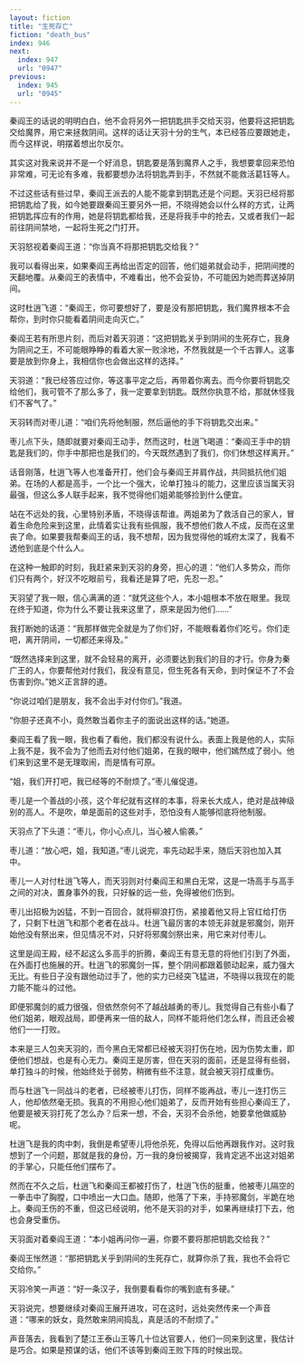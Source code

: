 ```yaml
---
layout: fiction
title: "生死存亡"
fiction: "death_bus"
index: 946
next:
  index: 947
  url: "0947"
previous:
  index: 945
  url: "0945"
---
```

秦阎王的话说的明明白白，他不会将另外一把钥匙拱手交给天羽，他要将这把钥匙交给魔界，用它来拯救阴间。这样的话让天羽十分的生气，本已经答应要跟她走，而今这样说，明摆着想出尔反尔。

其实这对我来说并不是一个好消息，钥匙要是落到魔界人之手，我想要拿回来恐怕非常难，可无论有多难，我都要想办法将钥匙弄到手，不然就不能救活葛钰等人。

不过这些话有些过早，秦阎王派去的人能不能拿到钥匙还是个问题。天羽已经将那把钥匙给了我，如今她要跟秦阎王要另外一把，不晓得她会以什么样的方式，让两把钥匙挥应有的作用，她是将钥匙都给我，还是将我手中的抢去，又或者我们一起前往阴间禁地，一起将生死之门打开。

天羽怒视着秦阎王道：“你当真不将那把钥匙交给我？”

我可以看得出来，如果秦阎王再给出否定的回答，他们姐弟就会动手，把阴间搅的天翻地覆。从秦阎王的表情中，不难看出，他不会妥协，不可能因为她而葬送掉阴间。

这时杜逍飞道：“秦阎王，你可要想好了，要是没有那把钥匙，我们魔界根本不会帮你，到时你只能看着阴间走向灭亡。”

秦阎王若有所思片刻，而后对着天羽道：“这把钥匙关乎到阴间的生死存亡，我身为阴间之王，不可能眼睁睁的看着大家一败涂地，不然我就是一个千古罪人。这事要是放到你身上，我相信你也会做出这样的选择。”

天羽道：“我已经答应过你，等这事平定之后，再带着你离去。而今你要将钥匙交给他们，我可管不了那么多了，我一定要拿到钥匙。既然你执意不给，那就休怪我们不客气了。”

天羽转而对枣儿道：“咱们先将他制服，然后逼他的手下将钥匙交出来。”

枣儿点下头，随即就要对秦阎王动手，然而这时，杜逍飞喝道：“秦阎王手中的钥匙是我们的，你手中那把也是我们的，今天既然遇到了我们，你们休想这样离开。”

话音刚落，杜逍飞等人也准备开打，他们会与秦阎王并肩作战，共同抵抗他们姐弟。在场的人都是高手，一个比一个强大，论单打独斗的能力，这里应该当属天羽最强，但这么多人联手起来，我不觉得他们姐弟能够捡到什么便宜。

站在不远处的我，心里特别矛盾，不晓得该帮谁。两姐弟为了救活自己的家人，冒着生命危险来到这里，此情着实让我有些佩服，我不想他们救人不成，反而在这里丧了命。如果要我帮秦阎王的话，我不想帮，因为我觉得他的城府太深了，我看不透他到底是个什么人。

在这种一触即的时刻，我赶紧来到天羽的身旁，担心的道：“他们人多势众，而你们只有两个，好汉不吃眼前亏，我看还是算了吧，先忍一忍。”

天羽望了我一眼，信心满满的道：“就凭这些个人，本小姐根本不放在眼里。我现在终于知道，你为什么不要让我来这里了，原来是因为他们……”

我打断她的话道：“我那样做完全就是为了你们好，不能眼看着你们吃亏。你们走吧，离开阴间，一切都还来得及。”

“既然选择来到这里，就不会轻易的离开，必须要达到我们的目的才行。你身为秦广王的人，你要帮他对付我们，我没有意见，但生死各有天命，到时保证不了不会伤害到你。”她义正言辞的道。

“你说过咱们是朋友，我不会出手对付你们。”我道。

“你胆子还真不小，竟然敢当着你主子的面说出这样的话。”她道。

秦阎王看了我一眼，我也看了看他，我们都没有说什么。表面上我是他的人，实际上我不是，我不会为了他而去对付他们姐弟，在我的眼中，他们嫣然成了弱小。他们来到这里不是无理取闹，而是情有可原。

“姐，我们开打吧，我已经等的不耐烦了。”枣儿催促道。

枣儿是一个善战的小孩，这个年纪就有这样的本事，将来长大成人，绝对是战神级别的高人。不是吹，单是面前的这些对手，恐怕没有人能够彻底将他制服。

天羽点了下头道：“枣儿，你小心点儿，当心被人偷袭。”

枣儿道：“放心吧，姐，我知道。”枣儿说完，率先动起手来，随后天羽也加入其中。

枣儿一人对付杜逍飞等人，而天羽则对付秦阎王和黑白无常，这是一场高手与高手之间的对决，置身事外的我，只好躲的远一些，免得被他们伤到。

枣儿出招极为凶猛，不到一百回合，就将柳浪打伤，紧接着他又将上官红给打伤了，只剩下杜逍飞和那个老者在战斗。杜逍飞最厉害的本领无非就是邪魔剑，刚开始他没有祭出来，但见情况不对，只好将邪魔剑祭出来，用它来对付枣儿。

这里是阎王殿，经不起这么多高手的折腾，秦阎王有意无意的将他们引到了外面，在外面打也施展的开。杜逍飞的邪魔剑一挥，整个阴间都跟着颤动起来，威力强大无比。有些日子没有跟他动过手了，他的实力已经突飞猛进，不晓得以我现在的能力能不能斗的过他。

即便邪魔剑的威力很强，但依然奈何不了越战越勇的枣儿。我觉得自己有些小看了他们姐弟，眼观战局，即便再来一倍的敌人，同样不能将他们怎么样，而且还会被他们一一打败。

本来是三人包夹天羽的，而今黑白无常都已经被天羽打伤在地，因为伤势太重，即便他们想战，也是有心无力。秦阎王是厉害，但在天羽的面前，还是显得有些弱，单打独斗的时候，他始终处于弱势，稍微有些不注意，就会被天羽打成重伤。

而与杜逍飞一同战斗的老者，已经被枣儿打伤，同样不能再战，枣儿一连打伤三人，他却依然毫无损。我真的不用担心他们姐弟了，反而开始有些担心秦阎王了，他要是被天羽打死了怎么办？后来一想，不会，天羽不会杀他，她要拿他做威胁呢。

杜逍飞是我的肉中刺，我倒是希望枣儿将他杀死，免得以后他再跟我作对。这时我想到了一个问题，那就是我的身份，万一我的身份被揭穿，我肯定逃不出这对姐弟的手掌心，只能任他们摆布了。

然而在不久之后，杜逍飞和秦阎王都被打伤了，杜逍飞伤的挺重，他被枣儿隔空的一拳击中了胸膛，口中喷出一大口血。随即，他落了下来，手持邪魔剑，半跪在地上。秦阎王伤的不重，但这已经说明，他不是天羽的对手，如果再继续打下去，他也会身受重伤。

天羽面对着秦阎王道：“本小姐再问你一遍，你要不要将那把钥匙交给我？”

秦阎王怅然道：“那把钥匙关乎到阴间的生死存亡，就算你杀了我，我也不会将它交给你。”

天羽冷笑一声道：“好一条汉子，我倒要看看你的嘴到底有多硬。”

天羽说完，想要继续对秦阎王展开进攻，可在这时，远处突然传来一个声音道：“哪来的妖女，竟然敢来阴间捣乱，真是活的不耐烦了。”

声音落去，我看到了楚江王泰山王等几十位达官要人，他们一同来到这里，我估计是巧合。如果是预谋的话，他们不该等到秦阎王败下阵的时候出现。